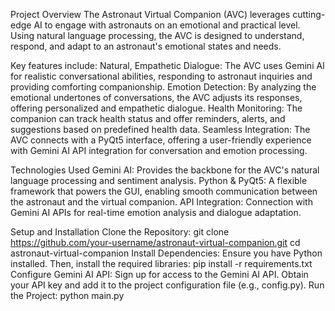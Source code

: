 Project Overview
The Astronaut Virtual Companion (AVC) leverages cutting-edge AI to engage with astronauts on an emotional and practical level. Using natural language processing, the AVC is designed to understand, respond, and adapt to an astronaut's emotional states and needs.

Key features include:
Natural, Empathetic Dialogue: The AVC uses Gemini AI for realistic conversational abilities, responding to astronaut inquiries and providing comforting companionship.
Emotion Detection: By analyzing the emotional undertones of conversations, the AVC adjusts its responses, offering personalized and empathetic dialogue.
Health Monitoring: The companion can track health status and offer reminders, alerts, and suggestions based on predefined health data.
Seamless Integration: The AVC connects with a PyQt5 interface, offering a user-friendly experience with Gemini AI API integration for conversation and emotion processing.

Technologies Used
Gemini AI: Provides the backbone for the AVC's natural language processing and sentiment analysis.
Python & PyQt5: A flexible framework that powers the GUI, enabling smooth communication between the astronaut and the virtual companion.
API Integration: Connection with Gemini AI APIs for real-time emotion analysis and dialogue adaptation.

Setup and Installation
Clone the Repository:
git clone https://github.com/your-username/astronaut-virtual-companion.git
cd astronaut-virtual-companion
Install Dependencies: Ensure you have Python installed. Then, install the required libraries:
pip install -r requirements.txt
Configure Gemini AI API:
Sign up for access to the Gemini AI API.
Obtain your API key and add it to the project configuration file (e.g., config.py).
Run the Project:
python main.py
